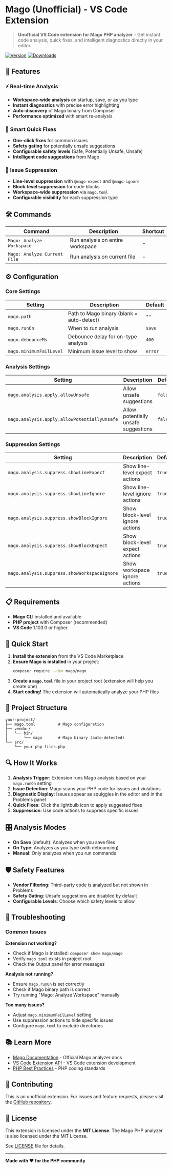 # Mago (Unofficial) - VS Code Extension

> **Unofficial VS Code extension for Mago PHP analyzer** - Get instant code analysis, quick fixes, and intelligent diagnostics directly in your editor.

[![Version](https://img.shields.io/badge/dynamic/json?url=https://raw.githubusercontent.com/kgz/mago_vscode/HEAD/package.json&query=version&label=version&color=blue)](https://marketplace.visualstudio.com/items?itemName=kgz.mago-unofficial)
[![Downloads](https://img.shields.io/vscode-marketplace/d/kgz.mago-unofficial.svg)](https://marketplace.visualstudio.com/items?itemName=kgz.mago-unofficial)

## 🚀 Features

### ⚡ **Real-time Analysis**
- **Workspace-wide analysis** on startup, save, or as you type
- **Instant diagnostics** with precise error highlighting
- **Auto-discovery** of Mago binary from Composer
- **Performance optimized** with smart re-analysis

### 🔧 **Smart Quick Fixes**
- **One-click fixes** for common issues
- **Safety gating** for potentially unsafe suggestions
- **Configurable safety levels** (Safe, Potentially Unsafe, Unsafe)
- **Intelligent code suggestions** from Mago

### 🎯 **Issue Suppression**
- **Line-level suppression** with `@mago-expect` and `@mago-ignore`
- **Block-level suppression** for code blocks
- **Workspace-wide suppression** via `mago.toml`
- **Configurable visibility** for each suppression type

## 🛠️ Commands

| Command | Description | Shortcut |
|---------|-------------|----------|
| `Mago: Analyze Workspace` | Run analysis on entire workspace | - |
| `Mago: Analyze Current File` | Run analysis on current file | - |

## ⚙️ Configuration

### Core Settings

| Setting | Description | Default |
|---------|-------------|---------|
| `mago.path` | Path to Mago binary (blank = auto-detect) | `""` |
| `mago.runOn` | When to run analysis | `save` |
| `mago.debounceMs` | Debounce delay for on-type analysis | `400` |
| `mago.minimumFailLevel` | Minimum issue level to show | `error` |

### Analysis Settings

| Setting | Description | Default |
|---------|-------------|---------|
| `mago.analysis.apply.allowUnsafe` | Allow unsafe suggestions | `false` |
| `mago.analysis.apply.allowPotentiallyUnsafe` | Allow potentially unsafe suggestions | `false` |

### Suppression Settings

| Setting | Description | Default |
|---------|-------------|---------|
| `mago.analysis.suppress.showLineExpect` | Show line-level expect actions | `true` |
| `mago.analysis.suppress.showLineIgnore` | Show line-level ignore actions | `true` |
| `mago.analysis.suppress.showBlockIgnore` | Show block-level ignore actions | `true` |
| `mago.analysis.suppress.showBlockExpect` | Show block-level expect actions | `true` |
| `mago.analysis.suppress.showWorkspaceIgnore` | Show workspace ignore actions | `true` |

## 📋 Requirements

- **Mago CLI** installed and available
- **PHP project** with Composer (recommended)
- **VS Code** 1.103.0 or higher

## 🚀 Quick Start

1. **Install the extension** from the VS Code Marketplace
2. **Ensure Mago is installed** in your project:
   ```bash
   composer require --dev mago/mago
   ```
3. **Create a `mago.toml`** file in your project root (extension will help you create one)
4. **Start coding!** The extension will automatically analyze your PHP files

## 📁 Project Structure

```
your-project/
├── mago.toml          # Mago configuration
├── vendor/
│   └── bin/
│       └── mago       # Mago binary (auto-detected)
└── src/
    └── your-php-files.php
```

## 🔍 How It Works

1. **Analysis Trigger**: Extension runs Mago analysis based on your `mago.runOn` setting
2. **Issue Detection**: Mago scans your PHP code for issues and violations
3. **Diagnostic Display**: Issues appear as squiggles in the editor and in the Problems panel
4. **Quick Fixes**: Click the lightbulb icon to apply suggested fixes
5. **Suppression**: Use code actions to suppress specific issues

## 🎛️ Analysis Modes

- **On Save** (default): Analyzes when you save files
- **On Type**: Analyzes as you type (with debouncing)
- **Manual**: Only analyzes when you run commands

## 🛡️ Safety Features

- **Vendor Filtering**: Third-party code is analyzed but not shown in Problems
- **Safety Gating**: Unsafe suggestions are disabled by default
- **Configurable Levels**: Choose which safety levels to allow

## 🐛 Troubleshooting

### Common Issues

**Extension not working?**
- Check if Mago is installed: `composer show mago/mago`
- Verify `mago.toml` exists in project root
- Check the Output panel for error messages

**Analysis not running?**
- Ensure `mago.runOn` is set correctly
- Check if Mago binary path is correct
- Try running "Mago: Analyze Workspace" manually

**Too many issues?**
- Adjust `mago.minimumFailLevel` setting
- Use suppression actions to hide specific issues
- Configure `mago.toml` to exclude directories

## 📚 Learn More

- [Mago Documentation](https://github.com/mago/mago) - Official Mago analyzer docs
- [VS Code Extension API](https://code.visualstudio.com/api) - VS Code extension development
- [PHP Best Practices](https://www.php.net/manual/en/) - PHP coding standards

## 🤝 Contributing

This is an unofficial extension. For issues and feature requests, please visit the [GitHub repository](https://github.com/kgz/mago_vscode).

## 📄 License

This extension is licensed under the **MIT License**. The Mago PHP analyzer is also licensed under the MIT License.

See [LICENSE](LICENSE) file for details.

---

**Made with ❤️ for the PHP community**

